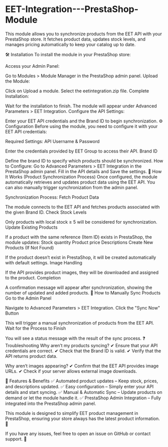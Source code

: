 # EET-Integration---PrestaShop-Module

This module allows you to synchronize products from the EET API with your PrestaShop store. It fetches product data, updates stock levels, and manages pricing automatically to keep your catalog up to date.

🛠 Installation
To install the module in your PrestaShop store:

Access your Admin Panel:

Go to Modules > Module Manager in the PrestaShop admin panel.
Upload the Module:

Click on Upload a module.
Select the eetintegration.zip file.
Complete Installation:

Wait for the installation to finish.
The module will appear under Advanced Parameters > EET Integration.
Configure the API Settings:

Enter your EET API credentials and the Brand ID to begin synchronization.
⚙️ Configuration
Before using the module, you need to configure it with your EET API credentials:

Required Settings:
API Username & Password

Enter the credentials provided by EET Group to access their API.
Brand ID

Define the brand ID to specify which products should be synchronized.
How to Configure:
Go to Advanced Parameters > EET Integration in the PrestaShop admin panel.
Fill in the API details and Save the settings.
🔄 How It Works (Product Synchronization Process)
Once configured, the module automatically retrieves and updates product data using the EET API. You can also manually trigger synchronization from the admin panel.

Synchronization Process:
Fetch Product Data

The module connects to the EET API and fetches products associated with the given Brand ID.
Check Stock Levels

Only products with local stock ≥ 5 will be considered for synchronization.
Update Existing Products

If a product with the same reference (Item ID) exists in PrestaShop, the module updates:
Stock quantity
Product price
Descriptions
Create New Products (If Not Found)

If the product doesn’t exist in PrestaShop, it will be created automatically with default settings.
Image Handling

If the API provides product images, they will be downloaded and assigned to the product.
Completion

A confirmation message will appear after synchronization, showing the number of updated and added products.
📌 How to Manually Sync Products
Go to the Admin Panel

Navigate to Advanced Parameters > EET Integration.
Click the "Sync Now" Button

This will trigger a manual synchronization of products from the EET API.
Wait for the Process to Finish

You will see a status message with the result of the sync process.
❓ Troubleshooting
Why aren’t my products syncing?
✔ Ensure that your API credentials are correct.
✔ Check that the Brand ID is valid.
✔ Verify that the API returns product data.

Why aren’t images appearing?
✔ Confirm that the EET API provides image URLs.
✔ Check if your server allows external image downloads.

📌 Features & Benefits
✅ Automated product updates – Keep stock, prices, and descriptions updated.
✅ Easy configuration – Simply enter your API details and start syncing.
✅ Manual & Automatic Sync – Update products on demand or let the module handle it.
✅ PrestaShop Admin Integration – Fully integrated into the PrestaShop admin panel.

This module is designed to simplify EET product management in PrestaShop, ensuring your store always has the latest product information. 🚀

If you have any issues, feel free to open an issue on GitHub or contact support. 💬
